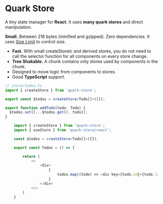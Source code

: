 # Quark Store

A tiny state manager for **React**.
It uses **many quark stores** and direct manipulation.

**Small.** Between 216 bytes (minified and gzipped).
  Zero dependencies. It uses [Size Limit] to control size.
* **Fast.** With small createStoreic and derived stores, you do not need to call
  the selector function for all components on every store change.
* **Tree Shakable.** A chunk contains only stores used by components
  in the chunk.
* Designed to move logic from components to stores.
* Good **TypeScript** support.

```ts
// store/todos.ts
import { createStore } from 'quark-store';

export const $todos = createStore<Todo[]>([]);

export function addTodo(todo: Todo) {
  $todos.set([...$todos.get(), todo]);
}
```

```ts
    import { createStore } from 'quark-store';
    import { useStore } from 'quark-store/react';

    const $todos = createStore<Todo[]>([]);

    export const Todos = () => {

        return (
            <>
                <div>
                    {
                        todos.map((todo) => <div key={todo.id}>{todo.label}</div>)
                    }
                </div>
            </>
        )
    }
```

[Size Limit]: https://github.com/ai/size-limit
